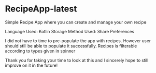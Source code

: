 # RecipeApp-latest
Simple Recipe App where you can create and manage your own recipe

Language Used: Kotlin
Storage Method Used: Share Preferences 

I did not have to time to pre-populate the app with recipes. However user should still be able to populate it successfully.
Recipes is filterable according to types given in spinner

Thank you for taking your time to look at this and I sincerely hope to still improve on it in the future!


